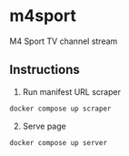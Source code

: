 # m4sport
M4 Sport TV channel stream

## Instructions

1. Run manifest URL scraper

```bash
docker compose up scraper
```

2. Serve page

```bash
docker compose up server
```